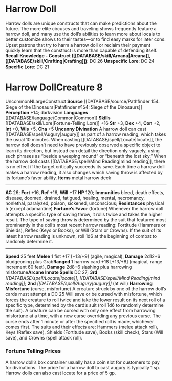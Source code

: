 ﻿---
ac: '26'
alignment: N
all_resistance: null
burrow_speed: null
charisma: '+5'
climb_speed: null
constitution: '+2'
creature_ability:
- "Fortune\u2019s Favor"
- Harrowing Misfortune
- Uncanny Divination
creature_family: null
dexterity: '+4'
element: null
fly_speed: null
fortitude: '+16'
hardness: null
hp: '120'
id: '531'
immunity:
- bleed
- death effects
- disease
- doomed
- drained
- fatigued
- healing
- mental
- necromancy
- nonlethal
- paralyzed
- poison
- sickened
- unconscious
intelligence: '+0'
land_speed: '25'
language:
- '[[DATABASE/language/Common|Common]]'
level: '8'
max_speed: '25'
name: Harrow Doll
perception: '+14'
rarity: Uncommon
reflex: '+16'
resistance:
- physical 5 (except adamantine)
rus_type_level: null
school: null
sense:
- darkvision
size: Large
skill:
- '[[DATABASE/skill/Lore|Fortune-Telling Lore]] +16'
source: '[[DATABASE/source/Pathfinder 154. Siege of the Dinosaurs|Pathfinder #154:
  Siege of the Dinosaurs]]'
speed:
- 25 feet
spell:
- '[[DATABASE/spell/Augury|Augury]]'
- '[[DATABASE/spell/Locate|Locate]]'
- '[[DATABASE/spell/Mind Reading|Mind Reading]]'
strength: '+3'
strength_req: '3'
strongest_save:
- Will
swim_speed: null
trait:
- '[[DATABASE/trait/Construct|Construct]]'
- '[[DATABASE/trait/Uncommon|Uncommon]]'
type: Creature
vision: Darkvision
weakest_save:
- Fortitude
- Reflex
weakness: null
will: '+17'
wisdom: '+5'

---
# Harrow Doll

Harrow dolls are unique constructs that can make predictions about the future. The more elite circuses and traveling shows frequently feature a harrow doll, and many use the doll’s abilities to learn more about locals to better customize shows to their tastes—or to find easy marks for later cons. Upset patrons that try to harm a harrow doll or reclaim their payment quickly learn that the construct is more than capable of defending itself.
**Recall Knowledge - Construct ([[DATABASE/skill/Arcana|Arcana]], [[DATABASE/skill/Crafting|Crafting]])**: DC 26
**Unspecific Lore**: DC 24
**Specific Lore**: DC 21

# Harrow Doll<span class="item-type">Creature 8</span>

<span class="trait-uncommon item-trait">Uncommon</span><span class="trait-alignment item-trait">N</span><span class="trait-size item-trait">Large</span><span class="item-trait">Construct</span>
**Source** [[DATABASE/source/Pathfinder 154. Siege of the Dinosaurs|Pathfinder #154: Siege of the Dinosaurs]]
**Perception** +14; darkvision
**Languages** [[DATABASE/language/Common|Common]]
**Skills** [[DATABASE/skill/Lore|Fortune-Telling Lore]] +16
**Str** +3, **Dex** +4, **Con** +2, **Int** +0, **Wis** +5, **Cha** +5
**Uncanny Divination** A harrow doll can cast [[DATABASE/spell/Augury|augury]] as part of a harrow reading, which takes the usual 10 minutes. When casting [[DATABASE/spell/Locate|locate]], the harrow doll doesn’t need to have previously observed a specific object to learn its direction, but instead can detail the direction only vaguely, using such phrases as “beside a weeping mound” or “beneath the lost sky.” When the harrow doll casts [[DATABASE/spell/Mind Reading|mind reading]], there is no effect if the target critically succeeds its save. Each time a harrow doll makes a harrow reading, it also changes which saving throw is affected by its fortune’s favor ability.
**Items** metal harrow deck

---
**AC** 26; **Fort** +16, **Ref** +16, **Will** +17
**HP** 120; **Immunities** bleed, death effects, disease, doomed, drained, fatigued, healing, mental, necromancy, nonlethal, paralyzed, poison, sickened, unconscious; **Resistances** physical 5 (except adamantine)
<span class="in-box-ability">**Fortune’s Favor** (fortune) Whenever the harrow doll attempts a specific type of saving throw, it rolls twice and takes the higher result. The type of saving throw is determined by the suit that featured most prominently in the doll’s most recent harrow reading: Fortitude (Hammers or Shields), Reflex (Keys or Books), or Will (Stars or Crowns). If the suit of its latest harrow reading is unknown, roll 1d6 at the beginning of combat to randomly determine it.</span>

---
**Speed** 25 feet
<span class="in-box-ability">**Melee** <span class="action-icon">1</span> fist +17 [+13/+9] (agile, magical), **Damage** 2d12+6 bludgeoning plus Grab</span><span class="in-box-ability">**Ranged** <span class="action-icon">1</span> harrow card +18 [+13/+8] (magical, range increment 60 feet), **Damage** 2d8+6 slashing plus harrowing misfortune</span>**Arcane Innate Spells** DC 27; **3rd** _[[DATABASE/spell/Locate|locate]]_, _[[DATABASE/spell/Mind Reading|mind reading]]_; **2nd** _[[DATABASE/spell/Augury|augury]]_ (at will)
<span class="in-box-ability">**Harrowing Misfortune** (curse, misfortune) A creature struck by one of the harrow doll’s cards must attempt a DC 25 Will save or be cursed with misfortune, which forces the creature to roll twice and take the lower result on its next roll of a specific type, determined by the card’s suit (roll 1d6 to randomly determine the suit). A creature can be cursed with only one effect from harrowing misfortune at a time, with a new curse overriding any previous curse. The curse ends after 1 minute or after the specified roll is made, whichever comes first. The suits and their effects are: Hammers (melee attack roll), Keys (Reflex save), Shields (Fortitude save), Books (skill check), Stars (Will save), and Crowns (spell attack roll).</span>

###  Fortune Telling Prices

A harrow doll’s box container usually has a coin slot for customers to pay for divinations. The price for a harrow doll to cast augury is typically 1 sp. Harrow dolls can also cast locate for a price of 5 gp.